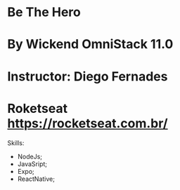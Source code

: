 # Be The Hero
# 
# By Wickend OmniStack 11.0
# 
# Instructor: Diego Fernades
#
# Roketseat https://rocketseat.com.br/

Skills:

* NodeJs;
* JavaSript;
* Expo;
* ReactNative;

